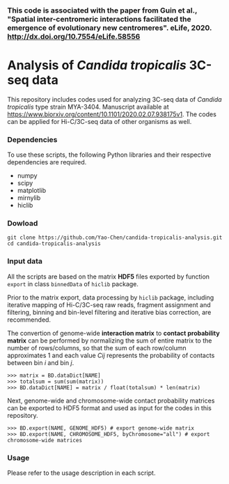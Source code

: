 ### This code is associated with the paper from Guin et al., "Spatial inter-centromeric interactions facilitated the emergence of evolutionary new centromeres". eLife, 2020. http://dx.doi.org/10.7554/eLife.58556
# Analysis of _Candida tropicalis_ 3C-seq data
This repository includes codes used for analyzing 3C-seq data of _Candida tropicalis_ type strain MYA-3404. Manuscript available at https://www.biorxiv.org/content/10.1101/2020.02.07.938175v1. The codes can be applied for Hi-C/3C-seq data of other organisms as well.
### Dependencies
To use these scripts, the following Python libraries and their respective dependencies are required.
- numpy
- scipy
- matplotlib
- mirnylib
- hiclib
### Dowload
```
git clone https://github.com/Yao-Chen/candida-tropicalis-analysis.git
cd candida-tropicalis-analysis
```
### Input data
All the scripts are based on the matrix **HDF5** files exported by function `export` in class `binnedData` of `hiclib` package.

Prior to the matrix export, data processing by `hiclib` package, including iterative mapping of Hi-C/3C-seq raw reads, fragment assignment and filtering, binning and bin-level filtering and iterative bias correction, are recommended.

The convertion of genome-wide **interaction matrix** to **contact probability matrix** can be performed by normalizing the sum of entire matrix to the number of rows/columns, so that the sum of each row/column approximates 1 and each value _Cij_ represents the probability of contacts between bin _i_ and bin _j_.
```
>>> matrix = BD.dataDict[NAME]
>>> totalsum = sum(sum(matrix))
>>> BD.dataDict[NAME] = matrix / float(totalsum) * len(matrix)
```
Next, genome-wide and chromosome-wide contact probability matrices can be exported to HDF5 format and used as input for the codes in this repository.
```
>>> BD.export(NAME, GENOME_HDF5) # export genome-wide matrix
>>> BD.export(NAME, CHROMOSOME_HDF5, byChromosome="all") # export chromosome-wide matrices
```
### Usage
Please refer to the usage description in each script.
